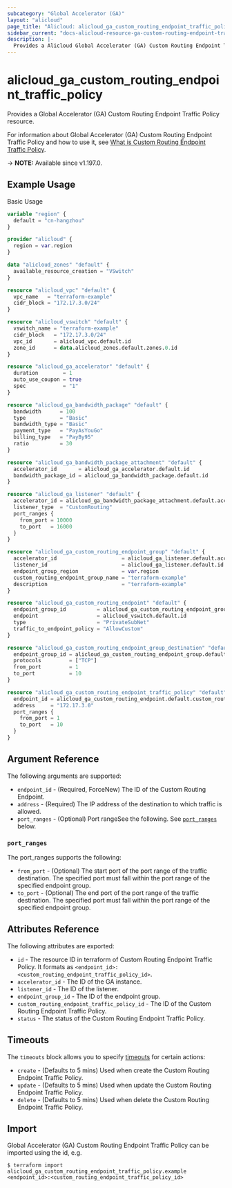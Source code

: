 ```yaml
---
subcategory: "Global Accelerator (GA)"
layout: "alicloud"
page_title: "Alicloud: alicloud_ga_custom_routing_endpoint_traffic_policy"
sidebar_current: "docs-alicloud-resource-ga-custom-routing-endpoint-traffic-policy"
description: |-
  Provides a Alicloud Global Accelerator (GA) Custom Routing Endpoint Traffic Policy resource.
---
```


# alicloud_ga_custom_routing_endpoint_traffic_policy

Provides a Global Accelerator (GA) Custom Routing Endpoint Traffic Policy resource.

For information about Global Accelerator (GA) Custom Routing Endpoint Traffic Policy and how to use it, see [What is Custom Routing Endpoint Traffic Policy](https://www.alibabacloud.com/help/en/global-accelerator/latest/createcustomroutingendpointtrafficpolicies).

-> **NOTE:** Available since v1.197.0.

## Example Usage

Basic Usage

```terraform
variable "region" {
  default = "cn-hangzhou"
}

provider "alicloud" {
  region = var.region
}

data "alicloud_zones" "default" {
  available_resource_creation = "VSwitch"
}

resource "alicloud_vpc" "default" {
  vpc_name   = "terraform-example"
  cidr_block = "172.17.3.0/24"
}

resource "alicloud_vswitch" "default" {
  vswitch_name = "terraform-example"
  cidr_block   = "172.17.3.0/24"
  vpc_id       = alicloud_vpc.default.id
  zone_id      = data.alicloud_zones.default.zones.0.id
}

resource "alicloud_ga_accelerator" "default" {
  duration        = 1
  auto_use_coupon = true
  spec            = "1"
}

resource "alicloud_ga_bandwidth_package" "default" {
  bandwidth      = 100
  type           = "Basic"
  bandwidth_type = "Basic"
  payment_type   = "PayAsYouGo"
  billing_type   = "PayBy95"
  ratio          = 30
}

resource "alicloud_ga_bandwidth_package_attachment" "default" {
  accelerator_id       = alicloud_ga_accelerator.default.id
  bandwidth_package_id = alicloud_ga_bandwidth_package.default.id
}

resource "alicloud_ga_listener" "default" {
  accelerator_id = alicloud_ga_bandwidth_package_attachment.default.accelerator_id
  listener_type  = "CustomRouting"
  port_ranges {
    from_port = 10000
    to_port   = 16000
  }
}

resource "alicloud_ga_custom_routing_endpoint_group" "default" {
  accelerator_id                     = alicloud_ga_listener.default.accelerator_id
  listener_id                        = alicloud_ga_listener.default.id
  endpoint_group_region              = var.region
  custom_routing_endpoint_group_name = "terraform-example"
  description                        = "terraform-example"
}

resource "alicloud_ga_custom_routing_endpoint" "default" {
  endpoint_group_id          = alicloud_ga_custom_routing_endpoint_group.default.id
  endpoint                   = alicloud_vswitch.default.id
  type                       = "PrivateSubNet"
  traffic_to_endpoint_policy = "AllowCustom"
}

resource "alicloud_ga_custom_routing_endpoint_group_destination" "default" {
  endpoint_group_id = alicloud_ga_custom_routing_endpoint_group.default.id
  protocols         = ["TCP"]
  from_port         = 1
  to_port           = 10
}

resource "alicloud_ga_custom_routing_endpoint_traffic_policy" "default" {
  endpoint_id = alicloud_ga_custom_routing_endpoint.default.custom_routing_endpoint_id
  address     = "172.17.3.0"
  port_ranges {
    from_port = 1
    to_port   = 10
  }
}
```

## Argument Reference

The following arguments are supported:

* `endpoint_id` - (Required, ForceNew) The ID of the Custom Routing Endpoint.
* `address` - (Required) The IP address of the destination to which traffic is allowed.
* `port_ranges` - (Optional) Port rangeSee the following. See [`port_ranges`](#port_ranges) below.

### `port_ranges`

The port_ranges supports the following:

* `from_port` - (Optional) The start port of the port range of the traffic destination. The specified port must fall within the port range of the specified endpoint group.
* `to_port` - (Optional) The end port of the port range of the traffic destination. The specified port must fall within the port range of the specified endpoint group.

## Attributes Reference

The following attributes are exported:

* `id` - The resource ID in terraform of Custom Routing Endpoint Traffic Policy. It formats as `<endpoint_id>:<custom_routing_endpoint_traffic_policy_id>`.
* `accelerator_id` - The ID of the GA instance.
* `listener_id` - The ID of the listener.
* `endpoint_group_id` - The ID of the endpoint group.
* `custom_routing_endpoint_traffic_policy_id` - The ID of the Custom Routing Endpoint Traffic Policy.
* `status` - The status of the Custom Routing Endpoint Traffic Policy.

## Timeouts

The `timeouts` block allows you to specify [timeouts](https://www.terraform.io/docs/configuration-0-11/resources.html#timeouts) for certain actions:

* `create` - (Defaults to 5 mins) Used when create the Custom Routing Endpoint Traffic Policy.
* `update` - (Defaults to 5 mins) Used when update the Custom Routing Endpoint Traffic Policy.
* `delete` - (Defaults to 5 mins) Used when delete the Custom Routing Endpoint Traffic Policy.

## Import

Global Accelerator (GA) Custom Routing Endpoint Traffic Policy can be imported using the id, e.g.

```shell
$ terraform import alicloud_ga_custom_routing_endpoint_traffic_policy.example <endpoint_id>:<custom_routing_endpoint_traffic_policy_id>
```
